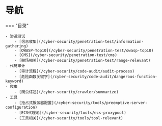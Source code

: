 # 导航

=== "目录"

    - 渗透测试
        - [信息收集](/cyber-security/penetration-test/information-gathering)  
        - [OWASP-Top10](/cyber-security/penetration-test/owasp-top10)  
        - [CMS](/cyber-security/penetration-test/cms)  
        - [靶场相关](/cyber-security/penetration-test/range-relevant)  
    - 代码审计
        - [审计流程](/cyber-security/code-audit/audit-process)  
        - [危险函数关键字](/cyber-security/code-audit/dangerous-function-keyword)  
    - 爬虫
        - [爬虫综述](/cyber-security/crawler/summarize)  
    - 工具
        - [抢占式服务器配置](/cyber-security/tools/preemptive-server-configuration)  
        - [ECS代理池](/cyber-security/tools/ecs-proxypool)  
        - [工具相关](/cyber-security/tools/tool-relevant)  